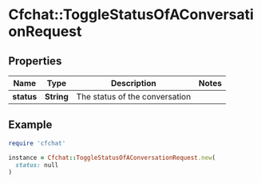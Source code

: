 # Cfchat::ToggleStatusOfAConversationRequest

## Properties

| Name | Type | Description | Notes |
| ---- | ---- | ----------- | ----- |
| **status** | **String** | The status of the conversation |  |

## Example

```ruby
require 'cfchat'

instance = Cfchat::ToggleStatusOfAConversationRequest.new(
  status: null
)
```

